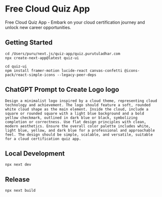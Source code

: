 # Free Cloud Quiz App
Free Cloud Quiz App - Embark on your cloud certification journey and unlock new career opportunities.

## Getting Started

```
cd /Users/puru/next.js/quiz-app/quiz.purutuladhar.com
npx create-next-app@latest quiz-ui

cd quiz-ui
npm install framer-motion lucide-react canvas-confetti @icons-pack/react-simple-icons --legacy-peer-deps
```

## ChatGPT Prompt to Create Logo  logo

```
Design a minimalist logo inspired by a cloud theme, representing cloud technology and achievement. The logo should feature a soft, rounded white cloud shape as the main element. Inside the cloud, include a square or rounded square with a light blue background and a bold yellow checkmark, outlined in dark blue or black, symbolizing completion or correctness. Use flat design principles with clean, modern aesthetics. Ensure the overall color palette includes white, light blue, yellow, and dark blue for a professional and approachable feel. The design should be simple, scalable, and versatile, suitable for a cloud certification quiz app.
```

## Local Development

```
npx next dev
```

## Release

```
npx next build
```
